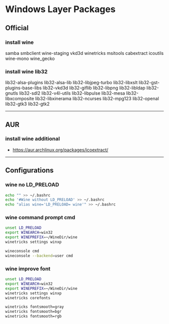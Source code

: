 # Windows Layer Packages

## Official

### install wine

samba smbclient
wine-staging vkd3d
winetricks msitools
cabextract icoutils
wine-mono wine_gecko

### install wine lib32

lib32-alsa-plugins lib32-alsa-lib lib32-libjpeg-turbo
lib32-libxslt lib32-gst-plugins-base-libs lib32-vkd3d
lib32-giflib lib32-libpng lib32-libldap lib32-gnutls
lib32-sdl2 lib32-v4l-utils lib32-libpulse lib32-mesa
lib32-libxcomposite lib32-libxinerama lib32-ncurses
lib32-mpg123 lib32-openal lib32-gtk3 lib32-gtk2

--------------------------------------------------------------------------------

## AUR

### install wine additional

- https://aur.archlinux.org/packages/icoextract/

--------------------------------------------------------------------------------

## Configurations

### wine no LD_PRELOAD

```sh
echo "" >> ~/.bashrc
echo '#Wine without LD_PRELOAD' >> ~/.bashrc
echo "alias wine='LD_PRELOAD= wine'" >> ~/.bashrc
```

### wine command prompt cmd

```sh
unset LD_PRELOAD
export WINEARCH=win32
export WINEPREFIX=~/WineDir/wine
winetricks settings winxp

wineconsole cmd
wineconsole --backend=user cmd
```

### wine improve font

```sh
unset LD_PRELOAD
export WINEARCH=win32
export WINEPREFIX=~/WineDir/wine
winetricks settings winxp
winetricks corefonts
```

```sh
winetricks fontsmooth=gray
winetricks fontsmooth=bgr
winetricks fontsmooth=rgb
```
